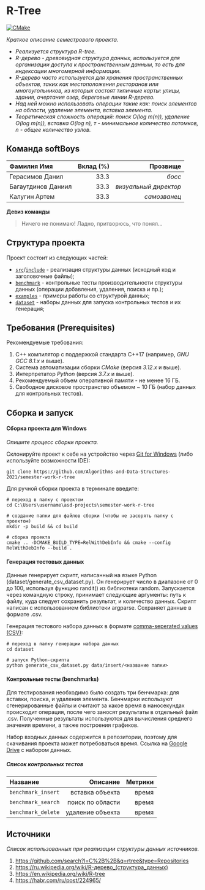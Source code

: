 # R-Tree

[![CMake](https://github.com/Algorithms-and-Data-Structures-2021/semester-work-r-tree/actions/workflows/cmake.yml/badge.svg)](https://github.com/Algorithms-and-Data-Structures-2021/semester-work-r-tree/actions/workflows/cmake.yml)

_Краткое описание семестрового проекта._

- _Реализуется структура R-tree._
- _R-дерево - древовидная структура данных, используется для организации доступа к пространственным данным, то есть для индексации многомерной информации._
- _R-дерево часто используется для хранения пространственных объектов, таких как местоположения ресторанов или многоугольников, из которых состоят типичные карты: улицы, здания, очертания озер, береговые линии R-дерево._
- _Над ней можно использовать операции такие как: поиск элементов на области, удаление элемента, вставка элемента._
- _Теоретическая сложность операций: поиск O(log m(n)), удаление O(log m(n)), вставка O(log n), т - минимальное количество потомков, n - общее количество узлов._

## Команда softBoys

| Фамилия Имя          | Вклад (%)    | Прозвище               |
| :---                 |   ---:       |  ---:                  |
| Герасимов Данил      | 33.3         |  _босс_                |
| Багаутдинов Даниил   | 33.3         |  _визуальный директор_ |
| Калугин Артем        | 33.3         |  _самозванец_          |

**Девиз команды**
> Ничего не понимаю! Ладно, притворюсь, что понял...

## Структура проекта

Проект состоит из следующих частей:

- [`src`](src)/[`include`](include) - реализация структуры данных (исходный код и заголовочные файлы);
- [`benchmark`](benchmark) - контрольные тесты производительности структуры данных (операции добавления, удаления,
  поиска и пр.);
- [`examples`](examples) - примеры работы со структурой данных;
- [`dataset`](dataset) - наборы данных для запуска контрольных тестов и их генерация;

## Требования (Prerequisites)

Рекомендуемые требования:

1. С++ компилятор c поддержкой стандарта C++17 (например, _GNU GCC 8.1.x_ и выше).
2. Система автоматизации сборки _CMake_ (версия _3.12.x_ и выше).
3. Интерпретатор _Python_ (версия _3.7.x_ и выше).
4. Рекомендуемый объем оперативной памяти - не менее 16 ГБ.
5. Свободное дисковое пространство объемом ~ 10 ГБ (набор данных для контрольных тестов).

## Сборка и запуск

#### Сборка проекта для Windows

_Опишите процесс сборки проекта._

Склонируйте проект к себе на устройство через [Git for Windows](https://gitforwindows.org/) (либо используйте
возможности IDE):

```shell
git clone https://github.com/Algorithms-and-Data-Structures-2021/semester-work-r-tree
```

Для ручной сборки проекта в терминале введите:

```shell
# переход в папку с проектом
cd C:\Users\username\asd-projects\semester-work-r-tree

# создание папки для файлов сборки (чтобы не засорять папку с проектом) 
mkdir -p build && cd build 

# сборка проекта
cmake .. -DCMAKE_BUILD_TYPE=RelWithDebInfo && cmake --config RelWithDebInfo --build . 
```

#### Генерация тестовых данных

Данные генерирует скрипт, написанный на языке Python (dataset/generate_csv_dataset.py). Он генерирует число в диапазоне от 0 до 100, используя функцию randit() из библиотеки random. Запускается через командную строку, принимает следующие аргументы: путь к файлу, куда следует сохранить результат, и количество данных. Скрипт написан с использованием библиотеки argparse. Сохраняет данные в формате .csv. 

Генерация тестового набора данных в
формате [comma-seperated values (CSV)](https://en.wikipedia.org/wiki/Comma-separated_values):

```shell
# переход в папку генерации набора данных
cd dataset

# запуск Python-скрипта
python generate_csv_dataset.py data/insert/<название папки>
```

#### Контрольные тесты (benchmarks)

Для тестирования необходимо было создать три бенчмарка: для вставки, поиска, и удаления элемента. Бенчмарки используют сгенерированные файлы и считают за какое время в наносекундах  происходит операция, после чего заносят результаты в отдельный файл .csv. Полученные результаты используются для вычисления среднего значения времени, а также построения графиков.

Набор входных данных содержится в репозитории, поэтому для скачивания проекта может потребоваться время.
Ссылка на [Google Drive](https://drive.google.com/drive/folders/1ddeC8PrXWq_y_pHifsi7SI74G1HFJOz6) с набором данных.

##### Список контрольных тестов

| Название             | Описание         | Метрики |
| :---                 |   ---:           |  ---:   |
| `benchmark_insert`   | вставка объекта  | время   |
| `benchmark_search`   | поиск по области | время   |
| `benchmark_delete`   | удаление объекта | время   |

## Источники

_Список использованных при реализации структуры данных источников._

1. https://github.com/search?l=C%2B%2B&q=rtree&type=Repositories
2. https://ru.wikipedia.org/wiki/R-дерево_(структура_данных)
3. https://en.wikipedia.org/wiki/R-tree
4. https://habr.com/ru/post/224965/
